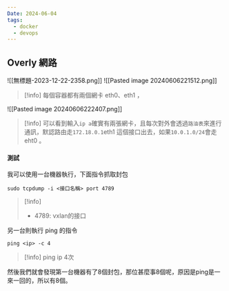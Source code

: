 ```yaml
---
Date: 2024-06-04
tags:
  - docker
  - devops
---
```

## Overly 網路

![[無標題-2023-12-22-2358.png]]
![[Pasted image 20240606221512.png]]
>[!info]
>每個容器都有兩個網卡 eth0、eth1 ，

![[Pasted image 20240606222407.png]]
>[!info]
>可以看到輸入`ip a`確實有兩張網卡，且每次對外會透過`路油表`來進行通訊，默認路由走`172.18.0.1`eth1 這個接口出去，如果`10.0.1.0/24`會走 eht0 。
#### 測試
我可以使用一台機器執行，下面指令抓取封包
```shell
sudo tcpdump -i <接口名稱> port 4789
```
>[!info]
>- 4789: vxlan的接口

另一台則執行 ping 的指令
```shell
ping <ip> -c 4
```
>[!info]
>ping ip 4次

然後我們就會發現第一台機器有了8個封包，那位甚麼事8個呢，原因是ping是一來一回的，所以有8個。